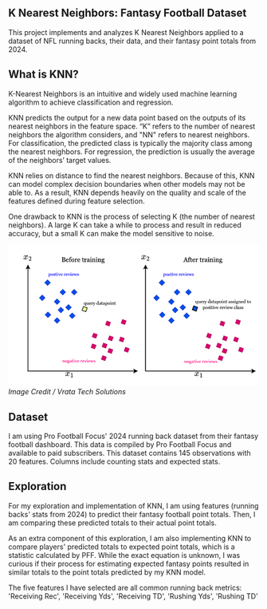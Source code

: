 ## K Nearest Neighbors: Fantasy Football Dataset

This project implements and analyzes K Nearest Neighbors applied to a dataset of NFL running backs, their data, and their fantasy point totals from 2024.

## What is KNN?

K-Nearest Neighbors is an intuitive and widely used machine learning algorithm to achieve classification and regression. 

KNN predicts the output for a new data point based on the outputs of its nearest neighbors in the feature space. “K” refers to the number of nearest neighbors the algorithm considers, and "NN" refers to nearest neighbors. For classification, the predicted class is typically the majority class among the nearest neighbors. For regression, the prediction is usually the average of the neighbors’ target values.

KNN relies on distance to find the nearest neighbors. Because of this, KNN can model complex decision boundaries when other models may not be able to. As a result, KNN depends heavily on the quality and scale of the features defined during feature selection.

One drawback to KNN is the process of selecting K (the number of nearest neighbors). A large K can take a while to process and result in reduced accuracy, but a small K can make the model sensitive to noise.

![KNN Visualization](knn_viz.png)
_Image Credit / Vrata Tech Solutions_

## Dataset

I am using Pro Football Focus' 2024 running back dataset from their fantasy football dashboard. This data is compiled by Pro Football Focus and available to paid subscribers. This dataset contains 145 observations with 20 features. Columns include counting stats and expected stats. 

## Exploration

For my exploration and implementation of KNN, I am using features (running backs' stats from 2024) to predict their fantasy football point totals. Then, I am comparing these predicted totals to their actual point totals.

As an extra component of this exploration, I am also implementing KNN to compare players' predicted totals to expected point totals, which is a statistic calculated by PFF. While the exact equation is unknown, I was curious if their process for estimating expected fantasy points resulted in similar totals to the point totals predicted by my KNN model. 

The five features I have selected are all common running back metrics: 'Receiving Rec', 'Receiving Yds', 'Receiving TD', 'Rushing Yds', 'Rushing TD'
